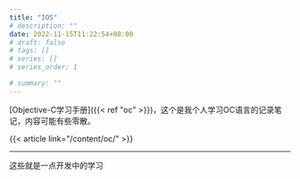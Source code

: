 ```yaml
---
title: "IOS"
# description: ""
date: 2022-11-15T11:22:54+08:00
# draft: false
# tags: []
# series: []
# series_order: 1

# summary: ""
---
```


[Objective-C学习手册]({{< ref "oc" >}})，这个是我个人学习OC语言的记录笔记，内容可能有些零散。

{{< article link="/content/oc/" >}}


---

这些就是一点开发中的学习
